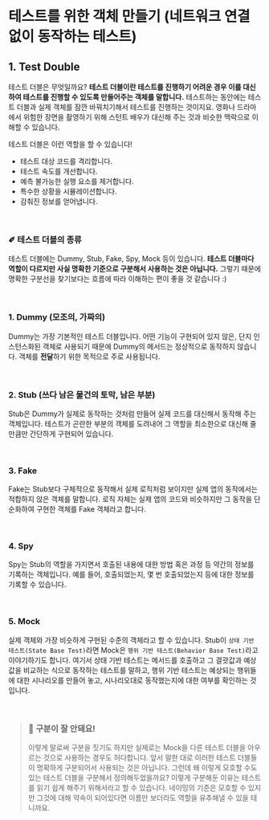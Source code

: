 # 테스트를 위한 객체 만들기 (네트워크 연결 없이 동작하는 테스트)

## 1. Test Double
테스트 더블은 무엇일까요? **테스트 더블이란 테스트를 진행하기 어려운 경우 이를 대신하여 테스트를 진행할 수 있도록 만들어주는 객체를 말합니다.** 테스트하는 동안에는 테스트 더블과 실제 객체를 잠깐 바꿔치기해서 테스트를 진행하는 것이지요. 영화나 드라마에서 위험한 장면을 촬영하기 위해 스턴트 배우가 대신해 주는 것과 비슷한 맥락으로 이해할 수 있습니다. <br>

테스트 더블은 이런 역할을 할 수 있습니다!

- 테스트 대상 코드를 격리합니다.
- 테스트 속도를 개선합니다.
- 예측 불가능한 실행 요소를 제거합니다.
- 특수한 상황을 시뮬레이션합니다.
- 감춰진 정보를 얻어냅니다.

<br>

### ✐ 테스트 더블의 종류

테스트 더블에는 Dummy, Stub, Fake, Spy, Mock 등이 있습니다. **테스트 더블마다 역할이 다르지만 사실 명확한 기준으로 구분해서 사용하는 것은 아닙니다.** 그렇기 때문에 명확한 구분선을 찾기보다는 흐름에 따라 이해하는 편이 좋을 것 같습니다 :)

<br>

### 1. Dummy (모조의, 가짜의)
Dummy는 가장 기본적인 테스트 더블입니다. 어떤 기능이 구현되어 있지 않은, 단지 인스턴스화된 객체로 사용되기 때문에 Dummy의 메서드는 정상적으로 동작하지 않습니다. 객체를 **전달**하기 위한 목적으로 주로 사용됩니다.

<br>

### 2. Stub (쓰다 남은 물건의 토막, 남은 부분)
Stub은 Dummy가 실제로 동작하는 것처럼 만들어 실제 코드를 대신해서 동작해 주는 객체입니다. 테스트가 곤란한 부분의 객체를 도려내어 그 역할을 최소한으로 대신해 줄 만큼만 간단하게 구현되어 있습니다.

<br>

### 3. Fake
Fake는 Stub보다 구체적으로 동작해서 실제 로직처럼 보이지만 실제 앱의 동작에서는 적합하지 않은 객체를 말합니다. 로직 자체는 실제 앱의 코드와 비슷하지만 그 동작을 단순화하여 구현한 객체를 Fake 객체라고 합니다.

<br>

### 4. Spy
Spy는 Stub의 역할을 가지면서 호출된 내용에 대한 방법 혹은 과정 등 약간의 정보를 기록하는 객체입니다. 예를 들어, 호출되었는지, 몇 번 호출되었는지 등에 대한 정보를 기록할 수 있습니다.

<br>

### 5. Mock
실제 객체와 가장 비슷하게 구현된 수준의 객체라고 할 수 있습니다. Stub이 `상태 기반 테스트(State Base Test)`라면 Mock은 `행위 기반 테스트(Behavior Base Test)`라고 이야기하기도 합니다. 여기서 상태 기반 테스트는 메서드를 호출하고 그 결괏값과 예상 값을 비교하는 식으로 동작하는 테스트를 말하고, 행위 기반 테스트는 예상되는 행위들에 대한 시나리오를 만들어 놓고, 시나리오대로 동작했는지에 대한 여부를 확인하는 것입니다. 

<br>



> ### 🤔 구분이 잘 안돼요!
> 이렇게 말로써 구분을 짓기도 하지만 실제로는 Mock을 다른 테스트 더블을 아우르는 것으로 사용하는 경우도 허다합니다.  앞서 말한 대로 이러한 테스트 더블들이 명확하게 구분되어서 사용되는 것은 아닙니다. 그런데 왜 이렇게 모호할 수도 있는 테스트 더블을 구분해서 정의해두었을까요? 이렇게 구분해둔 이유는 테스트를 읽기 쉽게 해주기 위해서라고 할 수 있습니다. 네이밍의 기준은 모호할 수 있지만 그것에 대해 약속이 되어있다면 이름만 보더라도 역할을 유추해낼 수 있을 테니까요.

